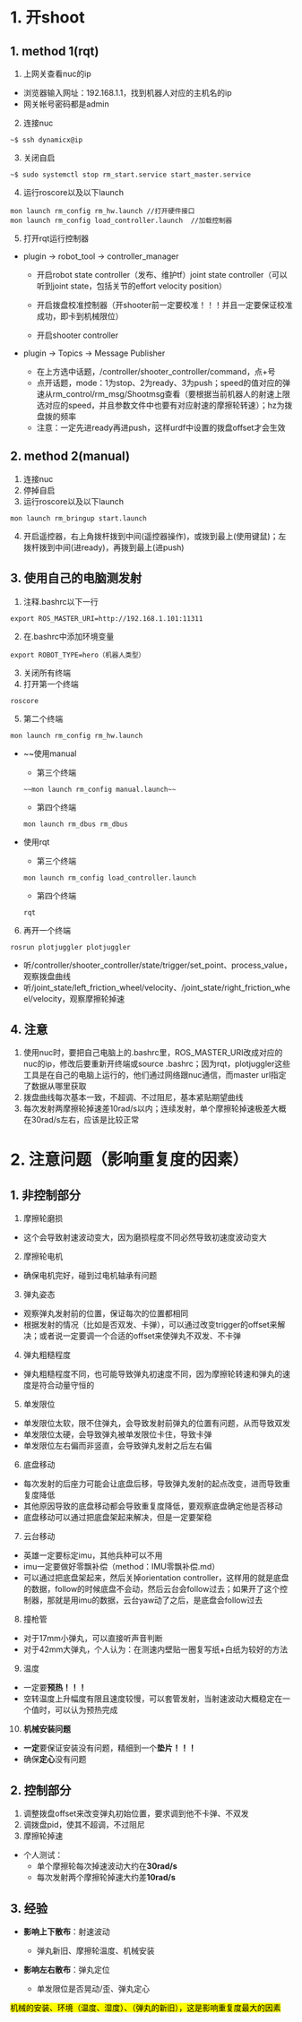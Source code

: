 # 1. 开shoot

## 1. method 1(rqt)

1. 上网关查看nuc的ip

- 浏览器输入网址：192.168.1.1，找到机器人对应的主机名的ip
- 网关帐号密码都是admin

2. 连接nuc

```
~$ ssh dynamicx@ip
```

3. 关闭自启

```
~$ sudo systemctl stop rm_start.service start_master.service
```

4. 运行roscore以及以下launch

```
mon launch rm_config rm_hw.launch //打开硬件接口
mon launch rm_config load_controller.launch  //加载控制器
```

5. 打开rqt运行控制器

- plugin -> robot_tool -> controller_manager

  - 开启robot state controller（发布、维护tf）joint state controller（可以听到joint state，包括关节的effort velocity position）

  - 开启拨盘校准控制器（开shooter前一定要校准！！！并且一定要保证校准成功，即卡到机械限位）

  - 开启shooter controller

- plugin -> Topics -> Message Publisher
  - 在上方选中话题，/controller/shooter_controller/command，点+号
  - 点开话题，mode：1为stop、2为ready、3为push；speed的值对应的弹速从rm_control/rm_msg/Shootmsg查看（要根据当前机器人的射速上限选对应的speed，并且参数文件中也要有对应射速的摩擦轮转速）；hz为拨盘拨的频率
  - 注意：一定先进ready再进push，这样urdf中设置的拨盘offset才会生效

## 2. method 2(manual)

1. 连接nuc
1. 停掉自启
1. 运行roscore以及以下launch

```
mon launch rm_bringup start.launch
```

4. 开启遥控器，右上角拨杆拨到中间(遥控器操作)，或拨到最上(使用键鼠)；左拨杆拨到中间(进ready)，再拨到最上(进push)

## 3. 使用自己的电脑测发射

1. 注释.bashrc以下一行

```
export ROS_MASTER_URI=http://192.168.1.101:11311
```

2. 在.bashrc中添加环境变量

```
export ROBOT_TYPE=hero（机器人类型）
```

3. 关闭所有终端
4. 打开第一个终端

```
roscore
```

5. 第二个终端

```
mon launch rm_config rm_hw.launch
```

- ~~使用manual

  - 第三个终端

  ```
  ~~mon launch rm_config manual.launch~~
  ```

  - 第四个终端

  ```
  mon launch rm_dbus rm_dbus
  ```

- 使用rqt

  - 第三个终端

  ```
  mon launch rm_config load_controller.launch
  ```

  - 第四个终端

  ```
  rqt
  ```

6. 再开一个终端

```
rosrun plotjuggler plotjuggler
```

- 听/controller/shooter_controller/state/trigger/set_point、process_value，观察拨盘曲线
- 听/joint_state/left_friction_wheel/velocity、/joint_state/right_friction_wheel/velocity，观察摩擦轮掉速

## 4. 注意

1. 使用nuc时，要把自己电脑上的.bashrc里，ROS_MASTER_URI改成对应的nuc的ip，修改后要重新开终端或source .bashrc；因为rqt，plotjuggler这些工具是在自己的电脑上运行的，他们通过网络跟nuc通信，而master url指定了数据从哪里获取
2. 拨盘曲线每次基本一致，不超调、不过阻尼，基本紧贴期望曲线
3. 每次发射两摩擦轮掉速差10rad/s以内；连续发射，单个摩擦轮掉速极差大概在30rad/s左右，应该是比较正常

# 2. 注意问题（影响重复度的因素）

## 1. 非控制部分

1. 摩擦轮磨损

- 这个会导致射速波动变大，因为磨损程度不同必然导致初速度波动变大

2. 摩擦轮电机

- 确保电机完好，碰到过电机轴承有问题

3. 弹丸姿态

- 观察弹丸发射前的位置，保证每次的位置都相同
- 根据发射的情况（比如是否双发、卡弹），可以通过改变trigger的offset来解决；或者说一定要调一个合适的offset来使弹丸不双发、不卡弹

4. 弹丸粗糙程度

- 弹丸粗糙程度不同，也可能导致弹丸初速度不同，因为摩擦轮转速和弹丸的速度是符合动量守恒的

5. 单发限位

- 单发限位太软，限不住弹丸，会导致发射前弹丸的位置有问题，从而导致双发
- 单发限位太硬，会导致弹丸被单发限位卡住，导致卡弹
- 单发限位左右偏而非竖直，会导致弹丸发射之后左右偏

6. 底盘移动

- 每次发射的后座力可能会让底盘后移，导致弹丸发射的起点改变，进而导致重复度降低
- 其他原因导致的底盘移动都会导致重复度降低，要观察底盘确定他是否移动
- 底盘移动可以通过把底盘架起来解决，但是一定要架稳

7. 云台移动

- 英雄一定要标定imu，其他兵种可以不用
- imu一定要做好零飘补偿（method：IMU零飘补偿.md）
- 可以通过把底盘架起来，然后关掉orientation controller，这样用的就是底盘的数据，follow的时候底盘不会动，然后云台会follow过去；如果开了这个控制器，那就是用imu的数据，云台yaw动了之后，是底盘会follow过去

8. 撞枪管

- 对于17mm小弹丸，可以直接听声音判断
- 对于42mm大弹丸，个人认为：在测速内壁贴一圈复写纸+白纸为较好的方法

9. 温度

- 一定要**预热！！！**
- 空转温度上升幅度有限且速度较慢，可以套管发射，当射速波动大概稳定在一个值时，可以认为预热完成

10. **机械安装问题**

- **一定**要保证安装没有问题，精细到一个**垫片！！！**
- 确保**定心**没有问题

## 2. 控制部分

1. 调整拨盘offset来改变弹丸初始位置，要求调到他不卡弹、不双发
1. 调拨盘pid，使其不超调，不过阻尼
1. 摩擦轮掉速

- 个人测试：
  - 单个摩擦轮每次掉速波动大约在**30rad/s**
  - 每次发射两个摩擦轮掉速大约差**10rad/s**

## 3. 经验

- **影响上下散布**：射速波动
  - 弹丸新旧、摩擦轮温度、机械安装

- **影响左右散布**：弹丸定位
  - 单发限位是否晃动/歪、弹丸定心

<mark>机械的安装、环境（温度、湿度）、（弹丸的新旧），这是影响重复度最大的因素</mark>


